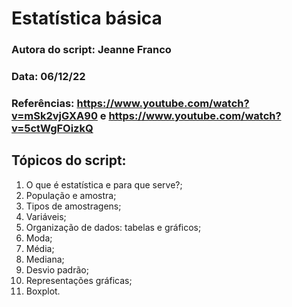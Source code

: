 # Estatística básica

### Autora do script: Jeanne Franco
### Data: 06/12/22
### Referências: https://www.youtube.com/watch?v=mSk2vjGXA90 e https://www.youtube.com/watch?v=5ctWgFOizkQ

## Tópicos do script:

1. O que é estatística e para que serve?;
2. População e amostra;
3. Tipos de amostragens;
4. Variáveis;
5. Organização de dados: tabelas e gráficos;
6. Moda;
7. Média;
8. Mediana;
9. Desvio padrão;
10. Representações gráficas;
11. Boxplot.
